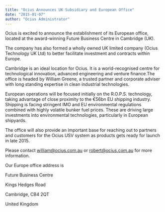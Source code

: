 ```yaml
---
title: "Ocius Announces UK Subsidiary and European Office"
date: "2015-01-07"
author: "Ocius Administrator"
---
```


Ocius is excited to announce the establishment of its European office, located at the award-winning Future Business Centre in Cambridge (UK).

The company has also formed a wholly owned UK limited company (Ocius Technology UK Ltd) to better facilitate investment and contracts within Europe.

Cambridge is an ideal location for Ocius. It is a world-recognised centre for technological innovation, advanced engineering and venture finance.The office is headed by William Greene, a trusted partner and corporate adviser with long standing expertise in clean industrial technologies.

European operations will be focused initially on the R.O.P.S. technology, taking advantage of close proximity to the €56bn EU shipping industry. Shipping is facing stringent IMO and EU environmental regulations combined with highly volatile bunker fuel prices. These are driving large investments into environmental technologies, particularly in European shipyards.

The office will also provide an important base for reaching out to partners and customers for the Ocius USV system as products gets ready for launch in late 2015.

Please contact [william@ocius.com.au](mailto:william@ocius.com.au) or [robert@ocius.com.au](mailto:robert@ocius.com.au) for more information.

Our Europe office address is

Future Business Centre

Kings Hedges Road

Cambridge, CB4 2QT

United Kingdom
